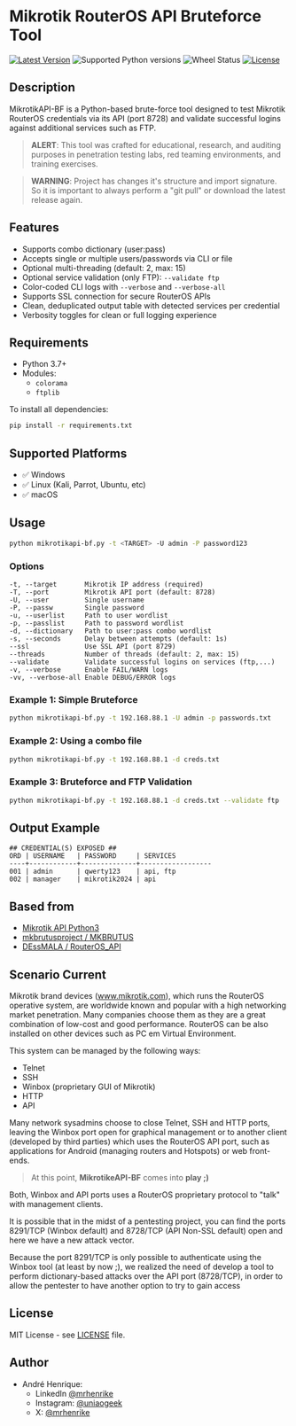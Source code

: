 # Mikrotik RouterOS API Bruteforce Tool
[![Latest Version](https://img.shields.io/pypi/v/RouterOS-api.svg)](https://pypi.python.org/pypi/RouterOS-api/)
![Supported Python versions](https://img.shields.io/badge/Python-3-blue)
![Wheel Status](https://img.shields.io/pypi/wheel/RouterOS-api.svg)
[![License](https://img.shields.io/pypi/l/RouterOS-api.svg)](https://github.com/mrhenrike/MikrotikAPI-BF/blob/master/LICENSE)

## Description
MikrotikAPI-BF is a Python-based brute-force tool designed to test Mikrotik RouterOS credentials via its API (port 8728) and validate successful logins against additional services such as FTP.

> **ALERT**:
> This tool was crafted for educational, research, and auditing purposes in penetration testing labs, red teaming environments, and training exercises.

> **WARNING**:
> Project has changes it's structure and import signature.
> So it is important to always perform a "git pull" or download the latest release again.

## Features
- Supports combo dictionary (user:pass)
- Accepts single or multiple users/passwords via CLI or file
- Optional multi-threading (default: 2, max: 15)
- Optional service validation (only FTP): `--validate ftp`
- Color-coded CLI logs with `--verbose` and `--verbose-all`
- Supports SSL connection for secure RouterOS APIs
- Clean, deduplicated output table with detected services per credential
- Verbosity toggles for clean or full logging experience

## Requirements
- Python 3.7+
- Modules:
  - `colorama`
  - `ftplib`

To install all dependencies:
```bash
pip install -r requirements.txt
```

## Supported Platforms
- ✅ Windows
- ✅ Linux (Kali, Parrot, Ubuntu, etc)
- ✅ macOS

## Usage
```bash
python mikrotikapi-bf.py -t <TARGET> -U admin -P password123
```

### Options
```
-t, --target       Mikrotik IP address (required)
-T, --port         Mikrotik API port (default: 8728)
-U, --user         Single username
-P, --passw        Single password
-u, --userlist     Path to user wordlist
-p, --passlist     Path to password wordlist
-d, --dictionary   Path to user:pass combo wordlist
-s, --seconds      Delay between attempts (default: 1s)
--ssl              Use SSL API (port 8729)
--threads          Number of threads (default: 2, max: 15)
--validate         Validate successful logins on services (ftp,...)
-v, --verbose      Enable FAIL/WARN logs
-vv, --verbose-all Enable DEBUG/ERROR logs
```

### Example 1: Simple Bruteforce
```bash
python mikrotikapi-bf.py -t 192.168.88.1 -U admin -p passwords.txt
```

### Example 2: Using a combo file
```bash
python mikrotikapi-bf.py -t 192.168.88.1 -d creds.txt
```

### Example 3: Bruteforce and FTP Validation
```bash
python mikrotikapi-bf.py -t 192.168.88.1 -d creds.txt --validate ftp
```

## Output Example
```
## CREDENTIAL(S) EXPOSED ##
ORD | USERNAME   | PASSWORD     | SERVICES
----+------------+--------------+------------------
001 | admin      | qwerty123    | api, ftp
002 | manager    | mikrotik2024 | api
```

## Based from
+ [Mikrotik API Python3](https://wiki.mikrotik.com/wiki/Manual:API_Python3)
+ [mkbrutusproject / MKBRUTUS](http://mkbrutusproject.github.io/MKBRUTUS/)
+ [DEssMALA / RouterOS_API](https://github.com/DEssMALA/RouterOS_API)

## Scenario Current
Mikrotik brand devices (www.mikrotik.com), which runs the RouterOS operative system, are worldwide known and popular with a high networking market penetration. Many companies choose them as they are a great combination of low-cost and good performance. RouterOS can be also installed on other devices such as PC em Virtual Environment.

This system can be managed by the following ways:
- Telnet
- SSH
- Winbox (proprietary GUI of Mikrotik)
- HTTP
- API

Many network sysadmins choose to close Telnet, SSH and HTTP ports, leaving the Winbox port open for graphical management or to another client (developed by third parties) which uses the RouterOS API port, such as applications for Android (managing routers and Hotspots) or web front-ends. 

> At this point, **MikrotikeAPI-BF** comes into **play ;)**

Both, Winbox and API ports uses a RouterOS proprietary protocol to "talk" with management clients.

It is possible that in the midst of a pentesting project, you can find the ports 8291/TCP (Winbox default) and 8728/TCP (API Non-SSL default) open and here we have a new attack vector.

Because the port 8291/TCP is only possible to authenticate using the Winbox tool (at least by now ;), we realized the need of develop a tool to perform dictionary-based attacks over the API port (8728/TCP), in order to allow the pentester to have another option to try to gain access

## License
MIT License - see [LICENSE](LICENSE) file.

## Author
- André Henrique:
  - LinkedIn [@mrhenrike](https://www.linkedin.com/in/mrhenrike)
  - Instagram: [@uniaogeek](https://instagram.com/uniaogeek)
  - X: [@mrhenrike](https://x.com/mrhenrike)